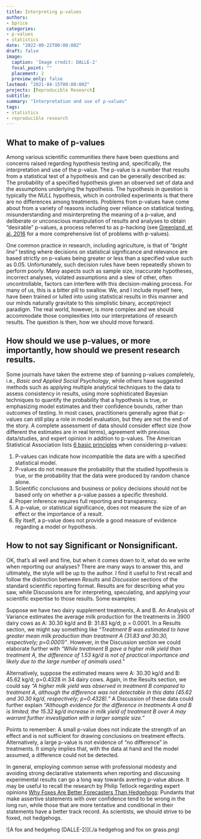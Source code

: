```yaml
---
title: Interpreting p-values
authors:
- bprice
categories:
- p-values
- statistics
date: "2022-09-22T00:00:00Z"
draft: false
image:
  caption: 'Image credit: DALLE-2'
  focal_point: ""
  placement: 2
  preview_only: false
lastmod: "2021-04-15T00:00:00Z"
projects: [Reproducible Research]
subtitle: 
summary: "Interpretation and use of p-values"
tags:
- statistics
- reproducible research
---
```


## What to make of p-values

Among various scientific communities there have been questions and concerns raised regarding hypothesis testing and, specifically, the interpretation and use of the p-value. The p-value is a number that results from a statistical test of a hypothesis and can be generally described as: The probability of a specified hypothesis given an observed set of data and the assumptions underlying the hypothesis. The hypothesis in question is typically the *NULL* hypothesis, which in controlled experiments is that there are no differences among treatments.  Problems from p-values have come about from a variety of reasons including over reliance on statistical testing, misunderstanding and misinterpreting the meaning of a p-value, and deliberate or unconscious manipulation of results and analyses to obtain “desirable” p-values, a process referred to as p-hacking (see [Greenland, et al. 2016](https://www.ncbi.nlm.nih.gov/pmc/articles/PMC4877414/) for a more comprehensive list of problems with p-values). 

One common practice in research, including agriculture, is that of *“bright line”* testing where decisions on statistical significance and relevance are based strictly on p-values being greater or less than a specified value such as 0.05. Unfortunately, such decision rules have been repeatedly shown to perform poorly. Many aspects such as sample size, inaccurate hypotheses, incorrect analyses, violated assumptions and a slew of other, often uncontrollable, factors can interfere with this decision-making process. For many of us, this is a bitter pill to swallow. We, and I include myself here, have been trained or lulled into using statistical results in this manner and our minds naturally gravitate to this simplistic binary, accept/reject paradigm. The real world, however, is more complex and we should accommodate those complexities into our interpretations of research results. The question is then, how we should move forward.

## How should we use p-values, or more importantly, how should we present research results.

Some journals have taken the extreme step of banning p-values completely, i.e., *Basic and Applied Social Psychology*, while others have suggested methods such as applying multiple analytical techniques to the data to assess consistency in results, using more sophisticated Bayesian techniques to quantify the probability that a hypothesis is true, or emphasizing model estimates and their confidence bounds, rather than outcomes of testing. In most cases, practitioners generally agree that p-values can still play a role in model evaluation, but they are not the end of the story. A complete assessment of data should consider effect size (how different the estimates are in real terms), agreement with previous data/studies, and expert opinion in addition to p-values.
The American Statistical Association lists [6 basic principles](https://www.tandfonline.com/doi/full/10.1080/00031305.2016.1154108#_i28) when considering p-values:

1)	P-values can indicate how incompatible the data are with a specified statistical model.
2)	P-values do not measure the probability that the studied hypothesis is true, or the probability that the data were produced by random chance alone.
3)	Scientific conclusions and business or policy decisions should not be based only on whether a p-value passes a specific threshold.
4)	Proper inference requires full reporting and transparency.
5)	A p-value, or statistical significance, does not measure the size of an effect or the importance of a result.
6)	By itself, a p-value does not provide a good measure of evidence regarding a model or hypothesis.

## How to not say Significant or Nonsignificant.

OK, that’s all well and fine, but when it comes down to it, what do we write when reporting our analyses? There are many ways to answer this, and ultimately, the style will be up to the author. I find it useful to first recall and follow the distinction between *Results* and *Discussion* sections of the standard scientific reporting format. Results are for describing what you saw, while Discussions are for interpreting, speculating, and applying your scientific expertise to those results. Some examples:


Suppose we have two dairy supplement treatments, A and B. An Analysis of Variance estimates the average milk production for the treatments in 3900 dairy cows as A: 30.30 kg/d and B: 31.83 kg/d; p = 0.0001. In a Results section, we might say something like *“Treatment B was estimated to have greater mean milk production than treatment A (31.83 and 30.30, respectively; p=0.0001)”*. However, in the Discussion section we could elaborate further with *“While treatment B gave a higher milk yield than treatment A, the difference of 1.53 kg/d is not of practical importance and likely due to the large number of animals used.”*


Alternatively, suppose the estimated means were A: 30.30 kg/d and B: 45.62 kg/d; p=0.4328 in 34 dairy cows. Again, in the Results section, we could say *“A higher milk yield was observed in treatment B compared to treatment A, although the difference was not detectable in this data (45.62 and 30.30 kg/d, respectively; p=0.4328).”* A Discussion of these data could further explain *“Although evidence for the difference in treatments A and B is limited, the 15.32 kg/d increase in milk yield of treatment B over A may warrant further investigation with a larger sample size.”*


Points to remember: A small p-value does not indicate the strength of an effect and is not sufficient for drawing conclusions on treatment effects. Alternatively, a large p-value is not evidence of “no difference” in treatments. It simply implies that, with the data at hand and the model assumed, a difference could not be detected. 


In general, employing common sense with professional modesty and avoiding strong declarative statements when reporting and discussing experimental results can go a long way towards averting p-value abuse. It may be useful to recall the research by Philip Tetlock regarding expert opinions [Why Foxes Are Better Forecasters Than Hedgehogs](https://longnow.org/seminars/02007/jan/26/why-foxes-are-better-forecasters-than-hedgehogs/): Pundants that make assertive statements with over confidence tend to be wrong in the long run, while those that are more tentative and conditional in their statements have a better track record. As scientists, we should strive to be foxed, not hedgehogs.

![A fox and hedgehog (DALLE-2)](./a hedgehog and fox on grass.png)


